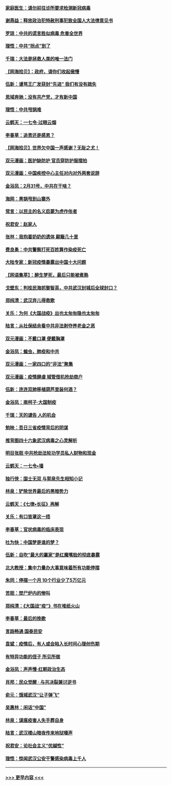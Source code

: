 #### [家庭医生：请勿前往诊所要求检测新冠病毒](../pages/nsc993/n11929190.md?t=03111303) 
#### [谢燕益：释放政治犯特赦刑事犯致全国人大法律意见书](../pages/nsc993/n11928978.md?t=03111303) 
#### [罗琼：中共的谎言胜似病毒 危害全世界](../pages/nsc993/n11922636.md?t=03111303) 
#### [理悟：中共“拐点”到了](../pages/nsc993/n11928496.md?t=03111303) 
#### [千瑞：大法是拯救人类的唯一法门](../pages/nsc993/n11927637.md?t=03111303) 
#### [【网海拾贝】：政府，请你们收起傲慢](../pages/nsc993/n11926932.md?t=03111303) 
#### [伍新：谩骂王广发获封“先进” 我们有没有疏失](../pages/nsc993/n11926101.md?t=03111303) 
#### [思域奔驰：没有共产党，才有新中国](../pages/nsc993/n11926058.md?t=03111303) 
#### [理悟：中共甩锅难](../pages/nsc993/n11925355.md?t=03111303) 
#### [云鹤天：一七令·过眼云烟](../pages/nsc993/n11925284.md?t=03111303) 
#### [李春草：追责还是感恩？](../pages/nsc993/n11925274.md?t=03111303) 
#### [【网海拾贝】世界欠中国一声感谢？无耻之尤！](../pages/nsc993/n11925239.md?t=03111303) 
#### [双元漫画：医护缺防护 官员穿防护服摆拍](../pages/nsc993/n11923899.md?t=03111303) 
#### [双元漫画：中国疾控中心主任对内对外两套说辞](../pages/nsc993/n11921994.md?t=03111303) 
#### [金浴凤：2月31号，中共在干啥？](../pages/nsc993/n11922706.md?t=03111303) 
#### [海网：黑锅甩到山寨外](../pages/nsc993/n11922688.md?t=03111303) 
#### [常言：以民主的名义启蒙为虎作伥者](../pages/nsc993/n11922217.md?t=03111303) 
#### [祝君安：赵家人](../pages/nsc993/n11922209.md?t=03111303) 
#### [张林：我抱着奶奶的遗体 颠簸几十里](../pages/nsc993/n11920945.md?t=03111303) 
#### [费良勇：中共警察打死百姓算作染疫死亡](../pages/nsc993/n11919264.md?t=03111303) 
#### [大陆专家：新冠疫情暴露出中国十大问题](../pages/nsc993/n11919187.md?t=03111303) 
#### [【网语集萃】：醉生梦死，最后只能被煮熟](../pages/nsc993/n11918994.md?t=03111303) 
#### [戈壁东：判桂民海抓黎智英，中共武汉封城后全球封口？](../pages/nsc993/n11917982.md?t=03111303) 
#### [郑纯清：武汉弃儿得救歌](../pages/nsc993/n11917881.md?t=03111303) 
#### [关乐：为何《大国战疫》出也太匆匆隐也太匆匆](../pages/nsc993/n11917792.md?t=03111303) 
#### [陆言：从社保结余看中共非法剥夺养老金之恶](../pages/nsc993/n11917084.md?t=03111303) 
#### [双元漫画：不戴口罩 便戴胸罩](../pages/nsc993/n11916447.md?t=03111303) 
#### [金浴凤：蝗虫，肺疫和中共](../pages/nsc993/n11916904.md?t=03111303) 
#### [双元漫画：一家四口的“非法”聚集](../pages/nsc993/n11916378.md?t=03111303) 
#### [双元漫画：疫情肆虐 城管借机抢劫商户](../pages/nsc993/n11916310.md?t=03111303) 
#### [伍新：连连双肺移植葫芦里装何酒？](../pages/nsc993/n11913667.md?t=03111303) 
#### [金浴凤：南柯子·大国制疫](../pages/nsc993/n11913657.md?t=03111303) 
#### [千瑞：天的谴告  人的机会](../pages/nsc993/n11913309.md?t=03111303) 
#### [勉映：吾日三省疫情背后的阴谋](../pages/nsc993/n11913079.md?t=03111303) 
#### [推背图四十六象武汉病毒之心灵解析](../pages/nsc993/n11911761.md?t=03111303) 
#### [明目张胆 中共抢劫法轮功学员私人财物和现金](../pages/nsc993/n11910262.md?t=03111303) 
#### [云鹤天：一七令▪墙](../pages/nsc993/n11910627.md?t=03111303) 
#### [独行侠：国士无双 与郭泉先生相知小记](../pages/nsc993/n11910613.md?t=03111303) 
#### [林泉：铲除世界最后的黑暗势力](../pages/nsc993/n11909320.md?t=03111303) 
#### [云鹤天：《七律▪长征》再解](../pages/nsc993/n11909327.md?t=03111303) 
#### [关乐：有口皆罩这一捂](../pages/nsc993/n11908393.md?t=03111303) 
#### [李春草：官状病毒的临床表现](../pages/nsc993/n11908339.md?t=03111303) 
#### [吐为快：中国梦是谁的梦？](../pages/nsc993/n11906564.md?t=03111303) 
#### [伍新：自吹“最大的赢家”是红魔嘴脸的彻底暴露](../pages/nsc993/n11906407.md?t=03111303) 
#### [北大教授：集中力量办大事意味着所有功能停摆](../pages/nsc993/n11904800.md?t=03111303) 
#### [朱同：停摆一个月 10个行业少了5万亿元](../pages/nsc993/n11904498.md?t=03111303) 
#### [苦胆：焚尸炉内的惨叫](../pages/nsc993/n11904479.md?t=03111303) 
#### [郑纯清：《大国战“疫”》书在堆纸火山](../pages/nsc993/n11904450.md?t=03111303) 
#### [李春草：最后的挽歌](../pages/nsc993/n11904441.md?t=03111303) 
#### [言路畅通 国泰民安](../pages/nsc993/n11904222.md?t=03111303) 
#### [袁斌：疫情后，有人或会陷入长时间心理创伤期](../pages/nsc993/n11901514.md?t=03111303) 
#### [有特异功能的侄子 所见所做](../pages/nsc993/n11901154.md?t=03111303) 
#### [金浴凤：声声慢‧红朝政治生态](../pages/nsc993/n11899553.md?t=03111303) 
#### [肖邦：民众觉醒 · 与共决裂兼讨逆书](../pages/nsc993/n11898435.md?t=03111303) 
#### [俞元：饿城武汉“让子弹飞”](../pages/nsc993/n11898344.md?t=03111303) 
#### [吴惠林：闲话“中国”](../pages/nsc993/n11898182.md?t=03111303) 
#### [林泉：谋瘟疫害人失手葬自身](../pages/nsc993/n11897892.md?t=03111303) 
#### [陆言：武汉楼山暗夜传来地狱嚎声](../pages/nsc993/n11897033.md?t=03111303) 
#### [祝君安：论社会主义“优越性”](../pages/nsc993/n11897005.md?t=03111303) 
#### [理悟：惊闻武汉公安干警感染病毒上千人](../pages/nsc993/n11896947.md?t=03111303) 

----
#### [ >>> 更早内容 <<< ](../indexes/nsc993-earlier.md)

